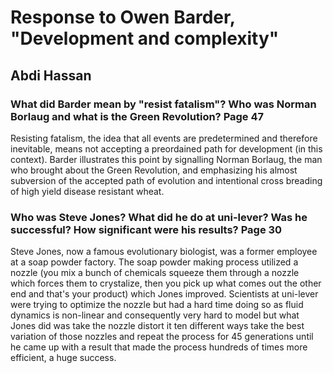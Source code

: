 
# Response to Owen Barder, "Development and complexity"
## Abdi Hassan

### What did Barder mean by "resist fatalism"? Who was Norman Borlaug and what is the Green Revolution? Page 47
Resisting fatalism, the idea that all events are predetermined and therefore inevitable, means not accepting a preordained path for 
development (in this context). Barder illustrates this point by signalling Norman Borlaug, the man who brought about the Green Revolution,
and emphasizing his almost subversion of the accepted path of evolution and intentional cross breading of high yield disease resistant wheat.

### Who was Steve Jones? What did he do at uni-lever? Was he successful? How significant were his results? Page 30
Steve Jones, now a famous evolutionary biologist, was a former employee at a soap powder factory. The soap powder making process utilized
a nozzle (you mix a bunch of chemicals squeeze them through a nozzle which forces them to crystalize, then you pick up what comes out the 
other end and that's your product) which Jones improved. Scientists at uni-lever were trying to optimize the nozzle but had a hard time doing
so as fluid dynamics is non-linear and consequently very hard to model but what Jones did was take the nozzle distort it ten different ways
take the best variation of those nozzles and repeat the process for 45 generations until he came up with a result that made the process 
hundreds of times more efficient, a huge success.
